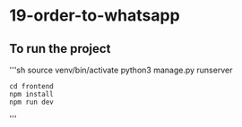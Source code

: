# 19-order-to-whatsapp

## To run the project
'''sh
    source venv/bin/activate
    python3 manage.py runserver

    cd frontend
    npm install
    npm run dev
'''